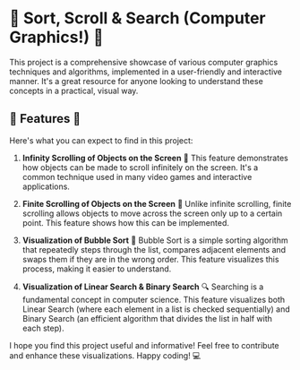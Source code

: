 # 🚀 Sort, Scroll & Search (Computer Graphics!) 🚀

This project is a comprehensive showcase of various computer graphics techniques and algorithms, implemented in a user-friendly and interactive manner. It's a great resource for anyone looking to understand these concepts in a practical, visual way.

## 🎯 Features 🎯

Here's what you can expect to find in this project:

1. **Infinity Scrolling of Objects on the Screen** 🔄
   This feature demonstrates how objects can be made to scroll infinitely on the screen. It's a common technique used in many video games and interactive applications.

2. **Finite Scrolling of Objects on the Screen** 🛑
   Unlike infinite scrolling, finite scrolling allows objects to move across the screen only up to a certain point. This feature shows how this can be implemented.

3. **Visualization of Bubble Sort** 🧊
   Bubble Sort is a simple sorting algorithm that repeatedly steps through the list, compares adjacent elements and swaps them if they are in the wrong order. This feature visualizes this process, making it easier to understand.

4. **Visualization of Linear Search & Binary Search** 🔍
   Searching is a fundamental concept in computer science. This feature visualizes both Linear Search (where each element in a list is checked sequentially) and Binary Search (an efficient algorithm that divides the list in half with each step).

I hope you find this project useful and informative! Feel free to contribute and enhance these visualizations. Happy coding! 💻
